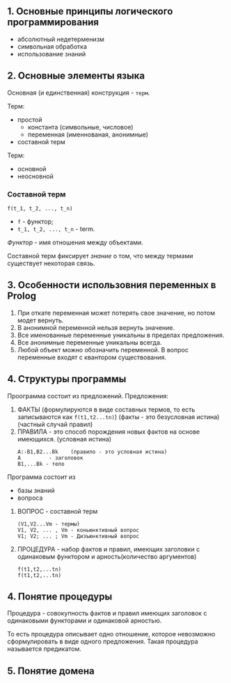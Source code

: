 ## 1. Основные принципы логического программирования 

- абсолютный недетерменизм 
- символьная обработка 
- использование знаний 

## 2. Основные элементы языка 

Основная (и единcтвенная) конструкция - `терм`.

Терм: 
 - простой 
    - константа (символьные, числовое)
    - переменная (именнованая, анонимные)
 - составной терм 

 Терм: 
 - основной 
 - неосновной

### Составной терм

```
f(t_1, t_2, ..., t_n)
```
- `f` - функтор;
- `t_1, t_2, ..., t_n` - term.

*Функтор* - имя отношения между объектами.

Составной терм фиксирует _знание_ о том, что между термами существует некоторая связь.

## 3. Особенности использовния переменных в Prolog

1) При откате переменная может потерять свое значение, но потом модет вернуть.
2) В анонимной переменной нельзя вернуть значение.
3) Все именованные переменные уникальны в пределах предложения.
4) Все анонимные переменные уникальны всегда. 
5) Любой объект можно обозначить переменной.
В вопрос переменные входят с квантором существования.


## 4. Структуры программы 

Проограмма состоит из предложений. 
Предложения:
1) ФАКТЫ (формулируются в виде составных термов, то есть записываются как `f(t1,t2...tn)`)   (факты - это безусловная истина) (частный случай правил)
2) ПРАВИЛА -  это способ порождения новых фактов на основе имеющихся. (условная истина)
    ```
    A:-B1,B2...Bk    (правило - это условная истина)
	A 		  - заголовок
	B1,...Bk - тело
    ```

Программа состоит из
 - базы знаний 
 - вопроса

 
1) ВОПРОС - составной терм
    ```
    (V1,V2...Vm - термы)
	V1, V2, ... , Vm - коньюнктивный вопрос   
	V1; V2; ... ; Vm - Дизъюнктивный вопрос
    ```
	
2) ПРОЦЕДУРА - набор фактов и правил, имеющих заголовки с одинаковым функтором и арность(количество аргументов)
    ```
	f(t1,t2,...tn)
	f(t1,t2,...tn) 
    ```

## 4. Понятие процедуры 

Процедура - совокупность фактов и правил имеющих заголовок с одинаковыми функторами и одинаковой арностью.

То есть процедура описывает одно отношение, которое невозможно сформулировать в виде одного предложения. Такая процедура называется предикатом.

## 5. Понятие домена 











